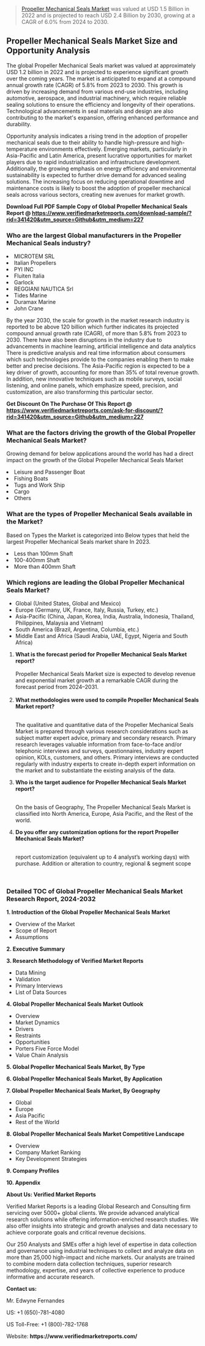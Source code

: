 <blockquote><p><p><a href="https://www.verifiedmarketreports.com/download-sample/?rid=341420&utm_source=Github&utm_medium=227" target="_blank">Propeller Mechanical Seals Market</a> was valued at USD 1.5 Billion in 2022 and is projected to reach USD 2.4 Billion by 2030, growing at a CAGR of 6.0% from 2024 to 2030.</p></blockquote><p><h2>Propeller Mechanical Seals Market Size and Opportunity Analysis</h2><p>The global Propeller Mechanical Seals market was valued at approximately USD 1.2 billion in 2022 and is projected to experience significant growth over the coming years. The market is anticipated to expand at a compound annual growth rate (CAGR) of 5.8% from 2023 to 2030. This growth is driven by increasing demand from various end-use industries, including automotive, aerospace, and industrial machinery, which require reliable sealing solutions to ensure the efficiency and longevity of their operations. Technological advancements in seal materials and design are also contributing to the market's expansion, offering enhanced performance and durability.</p><p>Opportunity analysis indicates a rising trend in the adoption of propeller mechanical seals due to their ability to handle high-pressure and high-temperature environments effectively. Emerging markets, particularly in Asia-Pacific and Latin America, present lucrative opportunities for market players due to rapid industrialization and infrastructure development. Additionally, the growing emphasis on energy efficiency and environmental sustainability is expected to further drive demand for advanced sealing solutions. The increasing focus on reducing operational downtime and maintenance costs is likely to boost the adoption of propeller mechanical seals across various sectors, creating new avenues for market growth.</p></p><p class=""><strong>Download Full PDF Sample Copy of Global Propeller Mechanical Seals Report @ <a href="https://www.verifiedmarketreports.com/download-sample/?rid=341420&amp;utm_source=Github&amp;utm_medium=227" target="_blank">https://www.verifiedmarketreports.com/download-sample/?rid=341420&amp;utm_source=Github&amp;utm_medium=227</a></strong></p><h3 id="" class="">Who are the largest Global manufacturers in the Propeller Mechanical Seals industry?</h3><p><li>MICROTEM SRL</li><li> Italian Propellers</li><li> PYI INC</li><li> Fluiten Italia</li><li> Garlock</li><li> REGGIANI NAUTICA Srl</li><li> Tides Marine</li><li> Duramax Marine</li><li> John Crane</li></p><div class=""><div class="" dir="" data-message-author-role="" data-message-id="" data-message-model-slug=""><div class=""><div class=""><div class=""><div class="" dir="" data-message-author-role="" data-message-id="" data-message-model-slug=""><div class=""><div class=""><p>By the year 2030, the scale for growth in the market research industry is reported to be above 120 billion which further indicates its projected compound annual growth rate (CAGR), of more than 5.8% from 2023 to 2030. There have also been disruptions in the industry due to advancements in machine learning, artificial intelligence and data analytics There is predictive analysis and real time information about consumers which such technologies provide to the companies enabling them to make better and precise decisions. The Asia-Pacific region is expected to be a key driver of growth, accounting for more than 35% of total revenue growth. In addition, new innovative techniques such as mobile surveys, social listening, and online panels, which emphasize speed, precision, and customization, are also transforming this particular sector.</p><p><strong>Get Discount On The Purchase Of This Report @&nbsp; <a href="https://www.verifiedmarketreports.com/ask-for-discount/?rid=341420&amp;utm_source=Github&amp;utm_medium=227" target="_blank">https://www.verifiedmarketreports.com/ask-for-discount/?rid=341420&amp;utm_source=Github&amp;utm_medium=227</a></strong></p></div></div></div></div></div></div></div></div><h3 id="" class="">What are the factors driving the growth of the Global Propeller Mechanical Seals Market?</h3><p id="" class="">Growing demand for below applications around the world has had a direct impact on the growth of the Global Propeller Mechanical Seals Market</p><p id="" class=""><li>Leisure and Passenger Boat</li><li> Fishing Boats</li><li> Tugs and Work Ship</li><li> Cargo</li><li> Others</li></p><h3 id="" class="">What are the types of Propeller Mechanical Seals available in the Market?</h3><p id="" class="">Based on Types the Market is categorized into Below types that held the largest Propeller Mechanical Seals market share In 2023.</p><p id="" class=""><li>Less than 100mm Shaft</li><li> 100-400mm Shaft</li><li> More than 400mm Shaft</li></p><h3 id="" class="">Which regions are leading the Global Propeller Mechanical Seals Market?</h3><ul><li>Global (United States, Global and Mexico)</li><li>Europe (Germany, UK, France, Italy, Russia, Turkey, etc.)</li><li>Asia-Pacific (China, Japan, Korea, India, Australia, Indonesia, Thailand, Philippines, Malaysia and Vietnam)</li><li>South America (Brazil, Argentina, Columbia, etc.)</li><li>Middle East and Africa (Saudi Arabia, UAE, Egypt, Nigeria and South Africa)</li></ul><p><ol><li><strong>What is the forecast period for Propeller Mechanical Seals Market report?<br /></strong><br /><span data-sheets-root="1" data-sheets-value="{&quot;1&quot;:2,&quot;2&quot;:&quot;XXXX size is expected to develop revenue and exponential market growth at a remarkable CAGR during the forecast period from 2024&ndash;2030.&quot;}" data-sheets-userformat="{&quot;2&quot;:12674,&quot;4&quot;:{&quot;1&quot;:2,&quot;2&quot;:16776960},&quot;10&quot;:2,&quot;11&quot;:0,&quot;15&quot;:&quot;Arial&quot;,&quot;16&quot;:12}">Propeller Mechanical Seals Market size is expected to develop revenue and exponential market growth at a remarkable CAGR during the forecast period from 2024&ndash;2031.</span><br /><br /></li><li><strong>What methodologies were used to compile Propeller Mechanical Seals Market report?<br /><br /></strong><p>The qualitative and quantitative data of the&nbsp;Propeller Mechanical Seals Market is prepared through various research considerations such as subject matter expert advice, primary and secondary research. Primary research leverages valuable information from face-to-face and/or telephonic interviews and surveys, questionnaires, industry expert opinion, KOLs, customers, and others. Primary interviews are conducted regularly with industry experts to create in-depth expert information on the market and to substantiate the existing analysis of the data.&nbsp;</p></li><li><strong>Who is the target audience for Propeller Mechanical Seals Market report?<br /><br /></strong><p>On the basis of Geography, The&nbsp;Propeller Mechanical Seals Market is classified into North America, Europe, Asia Pacific, and the Rest of the world.</p></li><li><strong>Do you offer any customization options for the report Propeller Mechanical Seals Market?<br /><br /></strong><p>report customization (equivalent up to 4 analyst&rsquo;s working days) with purchase. Addition or alteration to country, regional &amp; segment scope</p><p>&nbsp;</p></li></ol></p><h3 id="" class="">Detailed TOC of Global Propeller Mechanical Seals Market Research Report, 2024-2032</h3><p id="" class=""><strong>1. Introduction of the Global Propeller Mechanical Seals Market</strong></p><ul><li>Overview of the Market</li><li>Scope of Report</li><li>Assumptions</li></ul><p id="" class=""><strong>2. Executive Summary</strong></p><p id="" class=""><strong>3. Research Methodology of&nbsp;Verified Market Reports</strong></p><ul><li>Data Mining</li><li>Validation</li><li>Primary Interviews</li><li>List of Data Sources</li></ul><p id="" class=""><strong>4. Global Propeller Mechanical Seals Market Outlook</strong></p><ul><li>Overview</li><li>Market Dynamics</li><li>Drivers</li><li>Restraints</li><li>Opportunities</li><li>Porters Five Force Model</li><li>Value Chain Analysis</li></ul><p id="" class=""><strong>5. Global Propeller Mechanical Seals Market, By&nbsp;Type</strong></p><p id="" class=""><strong>6. Global Propeller Mechanical Seals Market, By Application</strong></p><p id="" class=""><strong>7. Global Propeller Mechanical Seals Market, By Geography</strong></p><ul><li>Global</li><li>Europe</li><li>Asia Pacific</li><li>Rest of the World</li></ul><p id="" class=""><strong>8. Global Propeller Mechanical Seals Market Competitive Landscape</strong></p><ul><li>Overview</li><li>Company Market Ranking</li><li>Key Development Strategies</li></ul><p id="" class=""><strong>9. Company Profiles</strong></p><p id="" class=""><strong>10. Appendix</strong></p><p id="" class=""><strong>About Us: Verified Market Reports</strong></p><p id="" class="">Verified Market Reports is a leading Global Research and Consulting firm servicing over 5000+ global clients. We provide advanced analytical research solutions while offering information-enriched research studies. We also offer insights into strategic and growth analyses and data necessary to achieve corporate goals and critical revenue decisions.</p><p id="" class="">Our 250 Analysts and SMEs offer a high level of expertise in data collection and governance using industrial techniques to collect and analyze data on more than 25,000 high-impact and niche markets. Our analysts are trained to combine modern data collection techniques, superior research methodology, expertise, and years of collective experience to produce informative and accurate research.</p><p id="" class=""><strong>Contact us:</strong></p><p id="" class="">Mr. Edwyne Fernandes</p><p id="" class="">US: +1 (650)-781-4080</p><p id="" class="">US Toll-Free: +1 (800)-782-1768</p><p id="" class="">Website: <a target="" data-test-app-aware-link=""><strong>https://www.verifiedmarketreports.com/</strong></a></p>
